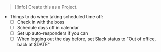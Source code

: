 
> [!info] Create this as a Project.

- Things to do when taking scheduled time off:
	- [ ] Check in with the boss
	- [ ] Schedule days off in calendar
	- [ ] Set up auto-responders if you can
	- [ ] When logging out the day before, set Slack status to "Out of office, back at $DATE"
